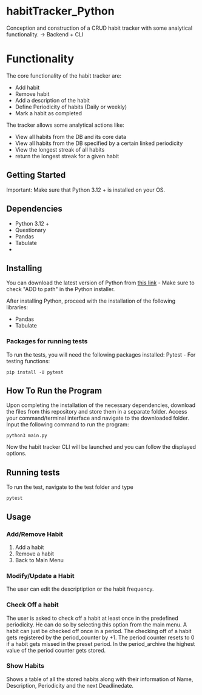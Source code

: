 # habitTracker_Python
Conception and construction of a CRUD habit tracker with some analytical functionality. 
-> Backend + CLI 

# Functionality

The core functionality of the habit tracker are:

- Add habit
- Remove habit
- Add a description of the habit
- Define Periodicity of habits (Daily or weekly)
- Mark a habit as completed

The tracker allows some analytical actions like:

- View all habits from the DB and its core data
- View all habits from the DB specified by a certain linked periodicity
- View the longest streak of all habits
- return the longest streak for a given habit

## Getting Started

Important: Make sure that Python 3.12 + is installed on your OS.

## Dependencies

- Python 3.12 +
- Questionary
- Pandas
- Tabulate
- 

## Installing
You can download the latest version of Python from [this link](https://www.python.org/downloads/) - Make sure to check "ADD to path" in the Python installer. 

After installing Python, proceed with the installation of the following libraries:

- Pandas
- Tabulate
  
### Packages for running tests

To run the tests, you will need the following packages installed: 
Pytest - For testing functions:

    pip install -U pytest

## How To Run the Program
Upon completing the installation of the necessary dependencies, download the files from this repository and store them in a separate folder. Access your command/terminal interface and navigate to the downloaded folder. Input the following command to run the program:

    python3 main.py

Now the habit tracker CLI will be launched and you can follow the displayed options.


## Running tests

To run the test, navigate to the test folder and type 

    pytest

## Usage
### Add/Remove Habit 
1. Add a habit
2. Remove a habit
3. Back to Main Menu

### Modify/Update a Habit
The user can edit the descriptiption or the habit frequency.

### Check Off a habit
The user is asked to check off a habit at least once in the predefined periodicity. He can do so by selecting this option from the main menu. A habit can just be checked off once in a period. The checking off of a habit gets registered by the period_counter by +1. The period counter resets to 0 if a habit gets missed in the preset period. In the period_archive the highest value of the period counter gets stored.

### Show Habits 
Shows a table of all the stored habits along with their information of Name, Description, Periodicity and the next Deadlinedate.



